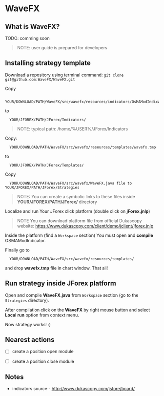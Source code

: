 WaveFX
======



What is WaveFX?
---------------

TODO: comming soon


>NOTE: user guide is prepared for developers



Installing strategy template
----------------------------

Download a repository using terminal command: ``git clone git@github.com:WaveFX/WaveFX.git``
 
Copy

      YOUR/DOWNLOAD/PATH/WaveFX/src/wavefx/resources/indicators/OsMAModIndicator.java
to 

      YOUR/JFOREX/PATH/JForex/Indicators/
    
>NOTE: typical path: /home/%USER%/JForex/Indicators

Copy:

      YOUR/DOWNLOAD/PATH/WaveFX/src/wavefx/resources/templates/wavefx.tmp
to

      YOUR/JFOREX/PATH/JForex/Templates/

Copy 

      YOUR/DOWNLOAD/PATH/WaveFX/src/wavefx/WaveFX.java file to YOUR/JFOREX/PATH/JForex/Strategies
   
>NOTE: You can create a symbolic links to these files inside **YOUR/JFOREX/PATH/JForex/** directory
   
Localize and run Your JForex click platform (double click on **jForex.jnlp**)
   
>NOTE You can download platform file from official Dukascopy website: https://www.dukascopy.com/client/demo/jclient/jforex.jnlp

Inside the platform (find a ``Workspace`` section) You must open and **compile** OSMAModIndicator.

Finally go to 

      YOUR/DOWNLOAD/PATH/WaveFX/src/wavefx/resources/templates/
      
and drop **wavefx.tmp** file in chart window. That all!



Run strategy inside JForex platform
-----------------------------------

Open and compile **WaveFX.java** from ``Workspace`` section (go to the ``Strategies`` directory).

After compilation click on the **WaveFX** by right mouse button and select **Local run** option from context menu.

Now strategy works! :)



Nearest actions
---------------

- [  ] create a position open module
- [  ] create a position close module



Notes
-----

- indicators source - http://www.dukascopy.com/jstore/board/
